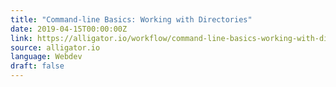 ```yaml
---
title: "Command-line Basics: Working with Directories"
date: 2019-04-15T00:00:00Z
link: https://alligator.io/workflow/command-line-basics-working-with-directories/
source: alligator.io
language: Webdev
draft: false
---
```

